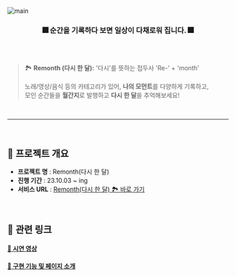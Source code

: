 ![main](https://github.com/outoro/remonth/assets/102403987/2069544d-2d23-4a6c-84f4-b5f3fe12ffcf)
<main align="center">
    <h3 align="center">🎆 순간을 기록하다 보면 일상이 다채로워 집니다. 🎆</h3> 
</main>

<br>
<br>

> 🏞 **Remonth (다시 한 달):**  '다시'를 뜻하는 접두사 'Re-' + 'month' <br>
> <br>
> 노래/영상/음식 등의 카테고리가 있어, **나의 모먼트**를 다양하게 기록하고, <br>
> 모인 순간들을 **월간지**로 발행하고 **다시 한 달**을 추억해보세요! <br>
>
<br>

------------

<br>

## 🚩 프로젝트 개요
* **프로젝트 명** : Remonth(다시 한 달)
* **진행 기간** : 23.10.03 ~ ing
* **서비스 URL** : [Remonth(다시 한 달) 🏞 바로 가기](https://remonth.vercel.app/)

<br>

## 📝 관련 링크

#### [🎥 시연 영상](https://youtu.be/G5Gz6EIQZPI)

#### [📌 구현 기능 및 페이지 소개](https://sand-newt-068.notion.site/Remonth-9843e8b0c5c1493aba61b04e9b6e9c10?pvs=4)

<br>


